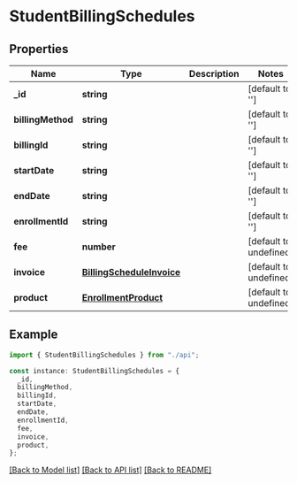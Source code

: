 # StudentBillingSchedules

## Properties

| Name              | Type                                                    | Description | Notes                  |
| ----------------- | ------------------------------------------------------- | ----------- | ---------------------- |
| **\_id**          | **string**                                              |             | [default to '']        |
| **billingMethod** | **string**                                              |             | [default to '']        |
| **billingId**     | **string**                                              |             | [default to '']        |
| **startDate**     | **string**                                              |             | [default to '']        |
| **endDate**       | **string**                                              |             | [default to '']        |
| **enrollmentId**  | **string**                                              |             | [default to '']        |
| **fee**           | **number**                                              |             | [default to undefined] |
| **invoice**       | [**BillingScheduleInvoice**](BillingScheduleInvoice.md) |             | [default to undefined] |
| **product**       | [**EnrollmentProduct**](EnrollmentProduct.md)           |             | [default to undefined] |

## Example

```typescript
import { StudentBillingSchedules } from "./api";

const instance: StudentBillingSchedules = {
  _id,
  billingMethod,
  billingId,
  startDate,
  endDate,
  enrollmentId,
  fee,
  invoice,
  product,
};
```

[[Back to Model list]](../README.md#documentation-for-models) [[Back to API list]](../README.md#documentation-for-api-endpoints) [[Back to README]](../README.md)
